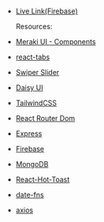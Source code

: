 # 

- [Live Link(Firebase)]()


  Resources:

- [Meraki UI - Components](https://merakiui.com/components)
- [react-tabs](https://www.npmjs.com/package/react-tabs)
- [Swiper Slider](https://swiperjs.com/)
- [Daisy UI](https://daisyui.com/)
- [TailwindCSS](https://tailwindcss.com/)
- [React Router Dom](https://reactrouter.com/en/main)
- [Express](https://expressjs.com/)
- [Firebase](https://console.firebase.google.com/)
- [MongoDB](https://www.mongodb.com/)
- [React-Hot-Toast](https://react-hot-toast.com/)
- [date-fns](https://date-fns.org/)
- [axios](https://axios-http.com/docs/intro)